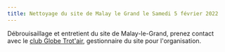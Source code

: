 ```yaml
---
title: Nettoyage du site de Malay le Grand le Samedi 5 février 2022
---
```

Débrouisaillage et entretient du site de Malay-le-Grand, prenez contact avec le
[club Globe Trot'air](https://globetrotair91.jimdofree.com/malay-le-grand/), 
gestionnaire du site pour l'organisation.
